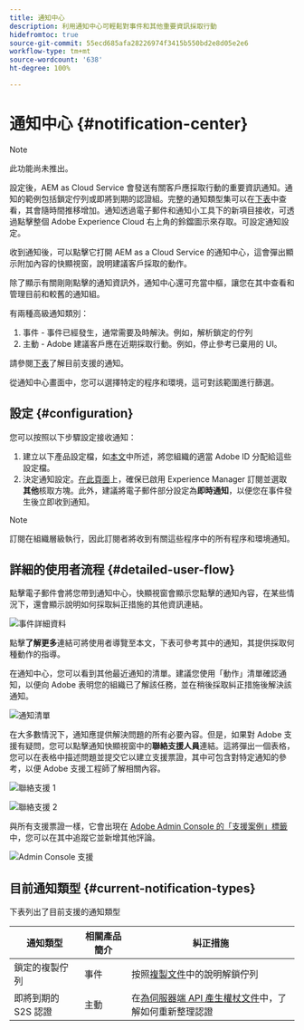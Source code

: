 ```yaml
---
title: 通知中心
description: 利用通知中心可輕鬆對事件和其他重要資訊採取行動
hidefromtoc: true
source-git-commit: 55ecd685afa28226974f3415b550bd2e8d05e2e6
workflow-type: tm+mt
source-wordcount: '638'
ht-degree: 100%

---
```



# 通知中心 {#notification-center}

>[!NOTE]
>此功能尚未推出。

設定後，AEM as Cloud Service 會發送有關客戶應採取行動的重要資訊通知。通知的範例包括鎖定佇列或即將到期的認證組。完整的通知類型集可以在[下表](#current-notification-types)中查看，其會隨時間推移增加。通知透過電子郵件和通知小工具下的新項目接收，可透過點擊整個 Adobe Experience Cloud 右上角的鈴鐺圖示來存取。可設定通知設定。

收到通知後，可以點擊它打開 AEM as a Cloud Service 的通知中心，這會彈出顯示附加內容的快顯視窗，說明建議客戶採取的動作。

除了顯示有關剛剛點擊的通知資訊外，通知中心還可充當中樞，讓您在其中查看和管理目前和較舊的通知組。<!-- It can be accessed directly at the url TBD (Alexandru: I'm intentionally keeping it TBD for now so customers don't find it) -->

有兩種高級通知類別：

1. 事件 - 事件已經發生，通常需要及時解決。例如，解析鎖定的佇列
1. 主動 - Adobe 建議客戶應在近期採取行動。例如，停止參考已棄用的 UI。

請參閱[下表](#current-notification-types)了解目前支援的通知。

從通知中心畫面中，您可以選擇特定的程序和環境，這可對該範圍進行篩選。

## 設定 {#configuration}

您可以按照以下步驟設定接收通知：

1. 建立以下產品設定檔，如[本文](/help/journey-onboarding/notification-profiles.md)中所述，將您組織的適當 Adobe ID 分配給這些設定檔。
1. 決定通知設定。[在此頁面](https://experience.adobe.com/preferences/notification-section)上，確保已啟用 Experience Manager 訂閱並選取&#x200B;**其他**&#x200B;核取方塊。此外，建議將電子郵件部分設定為&#x200B;**即時通知**，以便您在事件發生後立即收到通知。

>[!NOTE]
>訂閱在組織層級執行，因此訂閱者將收到有關這些程序中的所有程序和環境通知。

## 詳細的使用者流程 {#detailed-user-flow}

點擊電子郵件會將您帶到通知中心，快顯視窗會顯示您點擊的通知內容，在某些情況下，還會顯示說明如何採取糾正措施的其他資訊連結。

![事件詳細資料](/help/operations/assets/incident-details.png)

點擊&#x200B;**了解更多**&#x200B;連結可將使用者導覽至本文，下表可參考其中的通知，其提供採取何種動作的指導。

在通知中心，您可以看到其他最近通知的清單。建議您使用「動作」清單確認通知，以便向 Adobe 表明您的組織已了解該任務，並在稍後採取糾正措施後解決該通知。

![通知清單](/help/operations/assets/notification-list.png)

在大多數情況下，通知應提供解決問題的所有必要內容。但是，如果對 Adobe 支援有疑問，您可以點擊通知快顯視窗中的&#x200B;**聯絡支援人員**&#x200B;連結。這將彈出一個表格，您可以在表格中描述問題並提交它以建立支援票證，其中可包含對特定通知的參考，以便 Adobe 支援工程師了解相關內容。

![聯絡支援 1](/help/operations/assets/contact-support1.png)

![聯絡支援 2](/help/operations/assets/contact-support2.png)

與所有支援票證一樣，它會出現在 [Adobe Admin Console 的「支援案例」標籤](https://helpx.adobe.com/enterprise/using/support-for-enterprise.html)中，您可以在其中追蹤它並新增其他評論。

![Admin Console 支援](/help/operations/assets/admin-console-support.png)

## 目前通知類型 {#current-notification-types}

下表列出了目前支援的通知類型

| 通知類型 | 相關產品簡介 | 糾正措施 |
|---|---|---|
| 鎖定的複製佇列 | 事件 | 按照[複製文件](/help/operations/replication.md#troubleshooting)中的說明解鎖佇列 |
| 即將到期的 S2S 認證 | 主動 | 在[為伺服器端 API 產生權杖文件](/help/implementing/developing/introduction/generating-access-tokens-for-server-side-apis.md#refresh-credentials)中，了解如何重新整理認證 |
